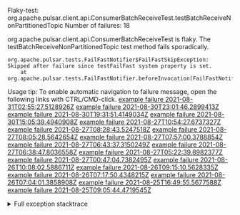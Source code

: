         
Flaky-test: org.apache.pulsar.client.api.ConsumerBatchReceiveTest.testBatchReceiveNonPartitionedTopic
Number of failures: 18

org.apache.pulsar.client.api.ConsumerBatchReceiveTest is flaky. The testBatchReceiveNonPartitionedTopic test method fails sporadically.

```
org.apache.pulsar.tests.FailFastNotifier$FailFastSkipException: Skipped after failure since testFailFast system property is set.
	at org.apache.pulsar.tests.FailFastNotifier.beforeInvocation(FailFastNotifier.java:88)

```

Usage tip: To enable automatic navigation to failure message, open the following links with CTRL/CMD-click.
[example failure 2021-08-31T02:55:27.5128926Z](https://github.com/apache/pulsar/runs/3468534483?check_suite_focus=true#step:9:731)
[example failure 2021-08-30T23:01:46.2899413Z](https://github.com/apache/pulsar/runs/3467152590?check_suite_focus=true#step:9:739)
[example failure 2021-08-30T19:31:51.4149034Z](https://github.com/apache/pulsar/runs/3465551342?check_suite_focus=true#step:9:743)
[example failure 2021-08-30T15:05:39.4940908Z](https://github.com/apache/pulsar/runs/3463119398?check_suite_focus=true#step:9:731)
[example failure 2021-08-27T10:54:27.6737327Z](https://github.com/apache/pulsar/runs/3442314708?check_suite_focus=true#step:9:739)
[example failure 2021-08-27T08:28:43.5247518Z](https://github.com/apache/pulsar/runs/3441181162?check_suite_focus=true#step:9:731)
[example failure 2021-08-27T08:05:28.5642654Z](https://github.com/apache/pulsar/runs/3440980370?check_suite_focus=true#step:9:753)
[example failure 2021-08-27T07:57:00.3788854Z](https://github.com/apache/pulsar/runs/3440855241?check_suite_focus=true#step:9:731)
[example failure 2021-08-27T06:43:37.3150249Z](https://github.com/apache/pulsar/runs/3440456730?check_suite_focus=true#step:9:731)
[example failure 2021-08-27T06:38:47.8036558Z](https://github.com/apache/pulsar/runs/3440411158?check_suite_focus=true#step:9:728)
[example failure 2021-08-27T05:22:39.8982377Z](https://github.com/apache/pulsar/runs/3440010388?check_suite_focus=true#step:9:739)
[example failure 2021-08-27T00:47:04.7382495Z](https://github.com/apache/pulsar/runs/3438608599?check_suite_focus=true#step:9:731)
[example failure 2021-08-26T10:08:02.5886711Z](https://github.com/apache/pulsar/runs/3431383943?check_suite_focus=true#step:9:731)
[example failure 2021-08-26T09:15:10.5628335Z](https://github.com/apache/pulsar/runs/3430942268?check_suite_focus=true#step:9:736)
[example failure 2021-08-26T07:17:50.4348215Z](https://github.com/apache/pulsar/runs/3429972501?check_suite_focus=true#step:9:728)
[example failure 2021-08-26T07:04:01.3858908Z](https://github.com/apache/pulsar/runs/3429892136?check_suite_focus=true#step:9:736)
[example failure 2021-08-25T16:49:55.5677588Z](https://github.com/apache/pulsar/runs/3424390559?check_suite_focus=true#step:9:740)
[example failure 2021-08-25T09:05:44.4719545Z](https://github.com/apache/pulsar/runs/3420085427?check_suite_focus=true#step:10:692)


<details>
<summary>Full exception stacktrace</summary>
<code><pre>
org.apache.pulsar.tests.FailFastNotifier$FailFastSkipException: Skipped after failure since testFailFast system property is set.
	at org.apache.pulsar.tests.FailFastNotifier.beforeInvocation(FailFastNotifier.java:88)

</pre></code>
</details>

